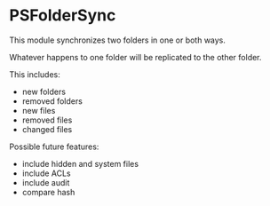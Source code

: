 # PSFolderSync
This module synchronizes two folders in one or both ways.

Whatever happens to one folder will be replicated to the other folder.

This includes:
- new folders
- removed folders
- new files
- removed files
- changed files

Possible future features:
- include hidden and system files
- include ACLs
- include audit
- compare hash